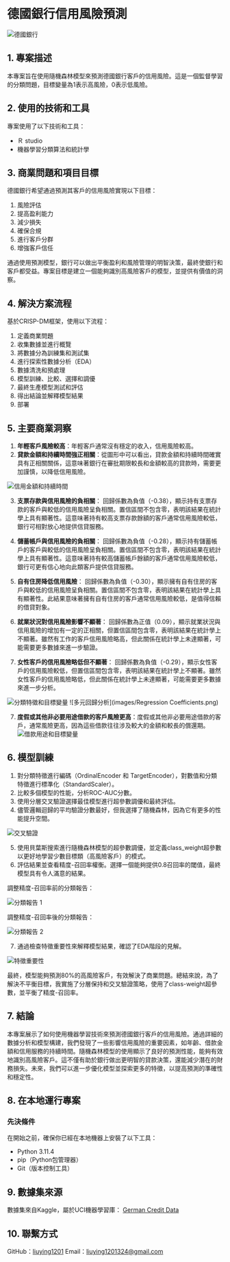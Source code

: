 # 德國銀行信用風險預測

![德國銀行](images/german_bank.jpg)

## 1. 專案描述
本專案旨在使用隨機森林模型來預測德國銀行客戶的信用風險。這是一個監督學習的分類問題，目標變量為1表示高風險，0表示低風險。

## 2. 使用的技術和工具
專案使用了以下技術和工具：
- Ｒ studio
- 機器學習分類算法和統計學

## 3. 商業問題和項目目標
德國銀行希望通過預測其客戶的信用風險實現以下目標：
1. 風險評估
2. 提高盈利能力
3. 減少損失
4. 確保合規
5. 進行客戶分群
6. 增強客戶信任

通過使用預測模型，銀行可以做出平衡盈利和風險管理的明智決策，最終使銀行和客戶都受益。專案目標是建立一個能夠識別高風險客戶的模型，並提供有價值的洞察。

## 4. 解決方案流程
基於CRISP-DM框架，使用以下流程：
1. 定義商業問題
2. 收集數據並進行概覽
3. 將數據分為訓練集和測試集
4. 進行探索性數據分析（EDA）
5. 數據清洗和預處理
6. 模型訓練、比較、選擇和調優
7. 最終生產模型測試和評估
8. 得出結論並解釋模型結果
9. 部署

## 5. 主要商業洞察
1. **年輕客戶風險較高**：年輕客戶通常沒有穩定的收入，信用風險較高。
2. **貸款金額和持續時間強正相關**：從圖形中可以看出，貸款金額和持續時間確實具有正相關關係，這意味著銀行在審批期限較長和金額較高的貸款時，需要更加謹慎，以降低信用風險。

![信用金額和持續時間](images/credit_duration.png)

3. **支票存款與信用風險的負相關**：
回歸係數為負值（-0.38），顯示持有支票存款的客戶與較低的信用風險呈負相關。置信區間不包含零，表明該結果在統計學上具有顯著性。這意味著持有較高支票存款餘額的客戶通常信用風險較低，銀行可相對放心地提供信貸服務。

4. **儲蓄帳戶與信用風險的負相關**：
回歸係數為負值（-0.28），顯示持有儲蓄帳戶的客戶與較低的信用風險呈負相關。置信區間不包含零，表明該結果在統計學上具有顯著性。這意味著持有較高儲蓄帳戶餘額的客戶通常信用風險較低，銀行可更有信心地向此類客戶提供信貸服務。

5. **自有住房降低信用風險**：
回歸係數為負值（-0.30），顯示擁有自有住房的客戶與較低的信用風險呈負相關。置信區間不包含零，表明該結果在統計學上具有顯著性。此結果意味著擁有自有住房的客戶通常信用風險較低，是值得信賴的借貸對象。

6. **就業狀況對信用風險影響不顯著**：
回歸係數為正值（0.09），顯示就業狀況與信用風險的增加有一定的正相關，但置信區間包含零，表明該結果在統計學上不顯著。雖然有工作的客戶信用風險略高，但此關係在統計學上未達顯著，可能需要更多數據來進一步驗證。

7. **女性客戶的信用風險略低但不顯著**：
回歸係數為負值（-0.29），顯示女性客戶的信用風險較低，但置信區間包含零，表明該結果在統計學上不顯著。雖然女性客戶的信用風險略低，但此關係在統計學上未達顯著，可能需要更多數據來進一步分析。

![分類特徵和目標變量](images/categoricalvstarget.png)
![多元回歸分析](images/Regression Coefficients.png)

7. **度假或其他非必要用途借款的客戶風險更高**：度假或其他非必要用途借款的客戶，通常風險更高，因為這些借款往往涉及較大的金額和較長的償還期。
![借款用途和目標變量](images/purposevstarget.png)

## 6. 模型訓練
1. 對分類特徵進行編碼（OrdinalEncoder 和 TargetEncoder），對數值和分類特徵進行標準化（StandardScaler）。
2. 比較多個模型的性能，分析ROC-AUC分數。
3. 使用分層交叉驗證選擇最佳模型進行超參數調優和最終評估。
4. 儘管邏輯迴歸的平均驗證分數最好，但我選擇了隨機森林，因為它有更多的性能提升空間。

![交叉驗證](images/cross_val.png)

5. 使用貝葉斯搜索進行隨機森林模型的超參數調優，並定義class_weight超參數以更好地學習少數目標類（高風險客戶）的模式。
6. 評估結果並查看精度-召回率權衡。選擇一個能夠提供0.8召回率的閾值，最終模型具有令人滿意的結果。

調整精度-召回率前的分類報告：

![分類報告 1](images/class_report_2.jpeg)

調整精度-召回率後的分類報告：

![分類報告 2](images/class_report_1.jpeg)

7. 通過檢查特徵重要性來解釋模型結果，確認了EDA階段的見解。

![特徵重要性](images/feature_importances.png)

最終，模型能夠預測80%的高風險客戶，有效解決了商業問題。總結來說，為了解決不平衡目標，我實施了分層保持和交叉驗證策略，使用了class-weight超參數，並平衡了精度-召回率。

## 7. 結論
本專案展示了如何使用機器學習技術來預測德國銀行客戶的信用風險。通過詳細的數據分析和模型構建，我們發現了一些影響信用風險的重要因素，如年齡、借款金額和信用服務的持續時間。隨機森林模型的使用顯示了良好的預測性能，能夠有效地識別高風險客戶。這不僅有助於銀行做出更明智的貸款決策，還能減少潛在的財務損失。未來，我們可以進一步優化模型並探索更多的特徵，以提高預測的準確性和穩定性。

## 8. 在本地運行專案
### 先決條件
在開始之前，確保你已經在本地機器上安裝了以下工具：
- Python 3.11.4
- pip（Python包管理器）
- Git（版本控制工具）

## 9. 數據集來源
數據集來自Kaggle，屬於UCI機器學習庫：
[German Credit Data](https://www.kaggle.com/datasets/uciml/german-credit)

## 10. 聯繫方式
GitHub：[liuying1201](https://github.com/liuying1201)
Email：liuying1201324@gmail.com

